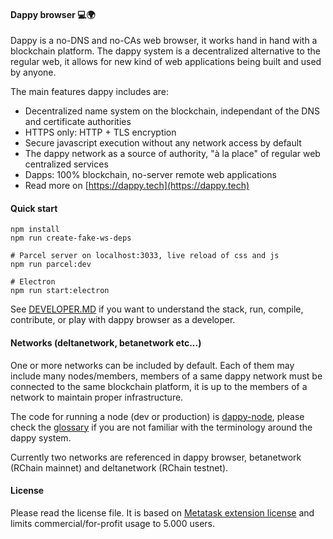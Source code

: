 #### Dappy browser 💻🌍

Dappy is a no-DNS and no-CAs web browser, it works hand in hand with a blockchain platform. The dappy system is a decentralized alternative to the regular web, it allows for new kind of web applications being built and used by anyone.

The main features dappy includes are:
- Decentralized name system on the blockchain, independant of the DNS and certificate authorities
- HTTPS only: HTTP + TLS encryption
- Secure javascript execution without any network access by default
- The dappy network as a source of authority, "à la place" of regular web centralized services
- Dapps: 100% blockchain, no-server remote web applications
- Read more on [https://dappy.tech](https://dappy.tech)

#### Quick start
```
npm install
npm run create-fake-ws-deps

# Parcel server on localhost:3033, live reload of css and js
npm run parcel:dev

# Electron
npm run start:electron
```

See [DEVELOPER.MD](https://github.com/fabcotech/dappy/blob/master/DEVELOPER.MD) if you want to understand the stack, run, compile, contribute, or play with dappy browser as a developer.

#### Networks (deltanetwork, betanetwork etc...)

One or more networks can be included by default. Each of them may include many nodes/members, members of a same dappy network must be connected to the same blockchain platform, it is up to the members of a network to maintain proper infrastructure.

The code for running a node (dev or production) is [dappy-node](https://github.com/fabcotech/dappy-node), please check the [glossary](https://dappy.tech/glossary) if you are not familiar with the terminology around the dappy system.

Currently two networks are referenced in dappy browser, betanetwork (RChain mainnet) and deltanetwork (RChain testnet).

#### License

Please read the license file. It is based on [Metatask extension license](https://github.com/MetaMask/metamask-extension/blob/develop/LICENSE) and limits commercial/for-profit usage to 5.000 users.
